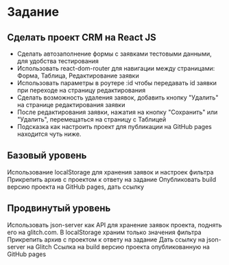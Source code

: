 # Задание

## Сделать проект CRM на React JS

- Сделать автозаполнение формы с заявками тестовыми данными, для удобства тестирования
- Использовать react-dom-router для навигации между страницами: Форма, Таблица, Редактирование заявки
- Использовать параметры в роутере :id чтобы передавать id заявки при переходе на страницу редактирования
- Сделать возможность удаления заявок, добавить кнопку "Удалить" на странице редактирования заявки
- После редактирования заявки, нажатия на кнопку "Сохранить" или "Удалить", перемещаться на страницу с Таблицей
- Подсказка как настроить проект для публикации на GitHub pages находится чуть ниже.

## Базовый уровень

Использование localStorage для хранения заявок и настроек фильтра
Прикрепить архив с проектом к ответу на задание
Опубликовать build версию проекта на GitHub pages, дать ссылку

## Продвинутый уровень

Использовать json-server как API для хранение заявок проекта, поднять его на glitch.com.
В localStorage храним только значения фильтра
Прикрепить архив с проектом к ответу на задание
Дать ссылку на json-server на Glitch
Ссылка на build версию проекта опубликованную на GitHub pages
